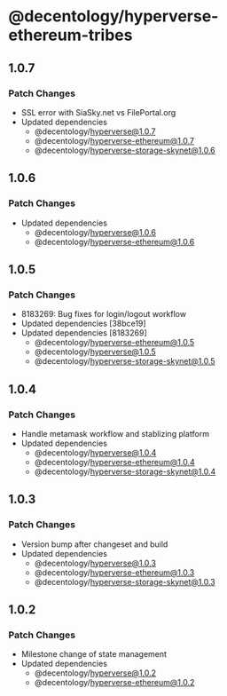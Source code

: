 # @decentology/hyperverse-ethereum-tribes

## 1.0.7

### Patch Changes

- SSL error with SiaSky.net vs FilePortal.org
- Updated dependencies
  - @decentology/hyperverse@1.0.7
  - @decentology/hyperverse-ethereum@1.0.7
  - @decentology/hyperverse-storage-skynet@1.0.6

## 1.0.6

### Patch Changes

- Updated dependencies
  - @decentology/hyperverse@1.0.6
  - @decentology/hyperverse-ethereum@1.0.6

## 1.0.5

### Patch Changes

- 8183269: Bug fixes for login/logout workflow
- Updated dependencies [38bce19]
- Updated dependencies [8183269]
  - @decentology/hyperverse-ethereum@1.0.5
  - @decentology/hyperverse@1.0.5
  - @decentology/hyperverse-storage-skynet@1.0.5

## 1.0.4

### Patch Changes

- Handle metamask workflow and stablizing platform
- Updated dependencies
  - @decentology/hyperverse@1.0.4
  - @decentology/hyperverse-ethereum@1.0.4
  - @decentology/hyperverse-storage-skynet@1.0.4

## 1.0.3

### Patch Changes

- Version bump after changeset and build
- Updated dependencies
  - @decentology/hyperverse@1.0.3
  - @decentology/hyperverse-ethereum@1.0.3
  - @decentology/hyperverse-storage-skynet@1.0.3

## 1.0.2

### Patch Changes

- Milestone change of state management
- Updated dependencies
  - @decentology/hyperverse@1.0.2
  - @decentology/hyperverse-ethereum@1.0.2
